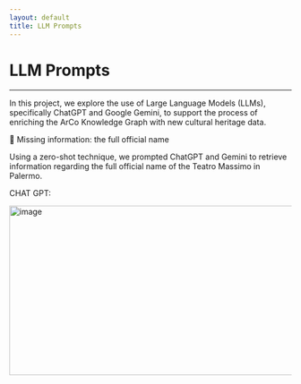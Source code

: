 ```yaml
---
layout: default
title: LLM Prompts
---
```


# LLM Prompts


---

In this project, we explore the use of Large Language Models (LLMs), specifically ChatGPT and Google Gemini, to support the process of enriching the ArCo Knowledge Graph with new cultural heritage data.

:pushpin: Missing information: the full official name 

Using a zero-shot technique, we prompted ChatGPT and Gemini to retrieve information regarding the full official name of the Teatro Massimo in Palermo.


CHAT GPT:

<img width="602" height="303" alt="image" src="https://github.com/user-attachments/assets/bdf58daf-0813-41ba-b2b1-c5ef62ffd808" />




